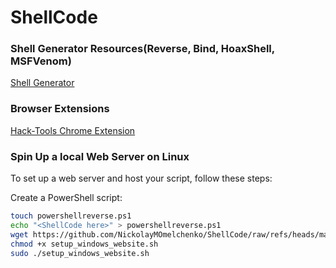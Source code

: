 # ShellCode

### Shell Generator Resources(Reverse, Bind, HoaxShell, MSFVenom)
[Shell Generator](https://www.revshells.com)

### Browser Extensions
[Hack-Tools Chrome Extension](https://chromewebstore.google.com/detail/hack-tools/cmbndhnoonmghfofefkcccljbkdpamhi)

### Spin Up a local Web Server on Linux
To set up a web server and host your script, follow these steps:

Create a PowerShell script:
   ```bash
   touch powershellreverse.ps1
   echo "<ShellCode here>" > powershellreverse.ps1
   wget https://github.com/NickolayMOmelchenko/ShellCode/raw/refs/heads/main/setup_windows_website.sh
   chmod +x setup_windows_website.sh
   sudo ./setup_windows_website.sh

